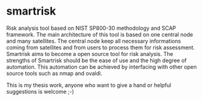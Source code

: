 smartrisk
=========

Risk analysis tool based on NIST SP800-30 methodology and SCAP framework.
The main architecture of this tool is based on one central node and many satellites. The central node keep all necessary informations coming from satellites and from users to process them for risk assessment.
Smartrisk aims to become a open source tool for risk analysis. The strengths of Smartrisk should be the ease of use and the high degree of automation. This automation can be achieved by interfacing with other open source tools such as nmap and ovaldì.

This is my thesis work, anyone who want to give a hand or helpful suggestions is welcome ;-)
